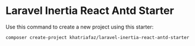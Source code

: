 # Laravel Inertia React Antd Starter

Use this command to create a new project using this starter:

```sh
composer create-project khatriafaz/laravel-inertia-react-antd-starter
```